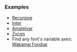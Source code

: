 ### Examples

* [Recursive](https://www.recursive.design/)
* [Inter](https://rsms.me/inter/#variable)
* [Amstelvar](https://v-fonts.com/fonts/amstelvar)
* [Zycon](https://v-fonts.com/fonts/zycon)
* Find any font's variable axes: <br>[Wakamai Fondue](https://wakamaifondue.com/)
